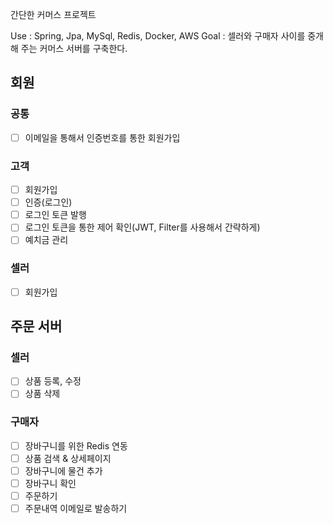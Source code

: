 간단한 커머스 프로젝트

Use : Spring, Jpa, MySql, Redis, Docker, AWS
Goal : 셀러와 구매자 사이를 중개해 주는 커머스 서버를 구축한다.

## 회원
### 공통
- [ ] 이메일을 통해서 인증번호를 통한 회원가입

### 고객
- [ ] 회원가입
- [ ] 인증(로그인)
- [ ] 로그인 토큰 발행
- [ ] 로그인 토큰을 통한 제어 확인(JWT, Filter를 사용해서 간략하게)
- [ ] 예치금 관리

### 셀러
- [ ] 회원가입

## 주문 서버

### 셀러
- [ ] 상품 등록, 수정
- [ ] 상품 삭제

### 구매자 
- [ ] 장바구니를 위한 Redis 연동
- [ ] 상품 검색 & 상세페이지
- [ ] 장바구니에 물건 추가
- [ ] 장바구니 확인
- [ ] 주문하기
- [ ] 주문내역 이메일로 발송하기
